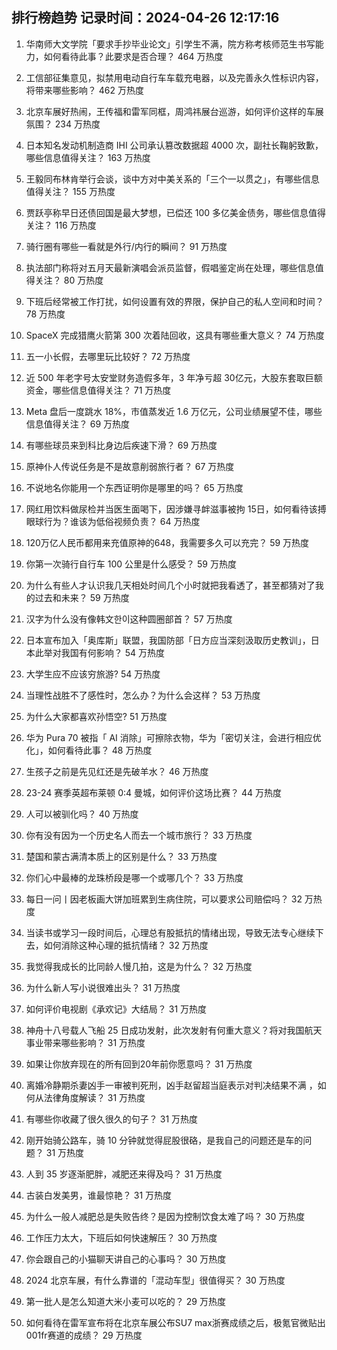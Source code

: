 
## 排行榜趋势 记录时间：2024-04-26 12:17:16
  
  1. 华南师大文学院「要求手抄毕业论文」引学生不满，院方称考核师范生书写能力，如何看待此事？此要求是否合理？ 464 万热度
    
  2. 工信部征集意见，拟禁用电动自行车车载充电器，以及完善永久性标识内容，将带来哪些影响？ 462 万热度
    
  3. 北京车展好热闹，王传福和雷军同框，周鸿祎展台巡游，如何评价这样的车展氛围？ 234 万热度
    
  4. 日本知名发动机制造商 IHI 公司承认篡改数据超 4000 次，副社长鞠躬致歉，哪些信息值得关注？ 163 万热度
    
  5. 王毅同布林肯举行会谈，谈中方对中美关系的「三个一以贯之」，有哪些信息值得关注？ 155 万热度
    
  6. 贾跃亭称早日还债回国是最大梦想，已偿还 100 多亿美金债务，哪些信息值得关注？ 116 万热度
    
  7. 骑行圈有哪些一看就是外行/内行的瞬间？ 91 万热度
    
  8. 执法部门称将对五月天最新演唱会派员监督，假唱鉴定尚在处理，哪些信息值得关注？ 80 万热度
    
  9. 下班后经常被工作打扰，如何设置有效的界限，保护自己的私人空间和时间？ 78 万热度
    
  10. SpaceX 完成猎鹰火箭第 300 次着陆回收，这具有哪些重大意义？ 74 万热度
    
  11. 五一小长假，去哪里玩比较好？ 72 万热度
    
  12. 近 500 年老字号太安堂财务造假多年，3 年净亏超 30亿元，大股东套取巨额资金，哪些信息值得关注？ 71 万热度
    
  13. Meta 盘后一度跳水 18%，市值蒸发近 1.6 万亿元，公司业绩展望不佳，哪些信息值得关注？ 69 万热度
    
  14. 有哪些球员来到科比身边后疾速下滑？ 69 万热度
    
  15. 原神仆人传说任务是不是故意削弱旅行者？ 67 万热度
    
  16. 不说地名你能用一个东西证明你是哪里的吗？ 65 万热度
    
  17. 网红用饮料做尿检并当医生面喝下，因涉嫌寻衅滋事被拘 15日，如何看待该搏眼球行为？谁该为低俗视频负责？ 64 万热度
    
  18. 120万亿人民币都用来充值原神的648，我需要多久可以充完？ 59 万热度
    
  19. 你第一次骑行自行车 100 公里是什么感受？ 59 万热度
    
  20. 为什么有些人才认识我几天相处时间几个小时就把我看透了，甚至都猜对了我的过去和未来？ 59 万热度
    
  21. 汉字为什么没有像韩文한이这种圆圈部首？ 57 万热度
    
  22. 日本宣布加入「奥库斯」联盟，我国防部「日方应当深刻汲取历史教训」，日本此举对我国有何影响？ 54 万热度
    
  23. 大学生应不应该穷旅游? 54 万热度
    
  24. 当理性战胜不了感性时，怎么办？为什么会这样？ 53 万热度
    
  25. 为什么大家都喜欢孙悟空? 51 万热度
    
  26. 华为 Pura 70 被指「 AI 消除」可擦除衣物，华为「密切关注，会进行相应优化」，如何看待此事？ 48 万热度
    
  27. 生孩子之前是先见红还是先破羊水？ 46 万热度
    
  28. 23-24 赛季英超布莱顿 0:4 曼城，如何评价这场比赛？ 44 万热度
    
  29. 人可以被驯化吗？ 40 万热度
    
  30. 你有没有因为一个历史名人而去一个城市旅行？ 33 万热度
    
  31. 楚国和蒙古满清本质上的区别是什么？ 33 万热度
    
  32. 你们心中最棒的龙珠桥段是哪一个或哪几个？ 33 万热度
    
  33. 每日一问丨因老板画大饼加班累到生病住院，可以要求公司赔偿吗？ 32 万热度
    
  34. 当读书或学习一段时间后，心理总有股抵抗的情绪出现，导致无法专心继续下去，如何消除这种心理的抵抗情绪？ 32 万热度
    
  35. 我觉得我成长的比同龄人慢几拍，这是为什么？ 32 万热度
    
  36. 为什么新人写小说很难出头？ 31 万热度
    
  37. 如何评价电视剧《承欢记》大结局？ 31 万热度
    
  38. 神舟十八号载人飞船 25 日成功发射，此次发射有何重大意义？将对我国航天事业带来哪些影响？ 31 万热度
    
  39. 如果让你放弃现在的所有回到20年前你愿意吗？ 31 万热度
    
  40. 离婚冷静期杀妻凶手一审被判死刑，凶手赵留超当庭表示对判决结果不满 ，如何从法律角度解读？ 31 万热度
    
  41. 有哪些你收藏了很久很久的句子？ 31 万热度
    
  42. 刚开始骑公路车，骑 10 分钟就觉得屁股很硌，是我自己的问题还是车的问题？ 31 万热度
    
  43. 人到 35 岁逐渐肥胖，减肥还来得及吗？ 31 万热度
    
  44. 古装白发美男，谁最惊艳？ 31 万热度
    
  45. 为什么一般人减肥总是失败告终？是因为控制饮食太难了吗？ 30 万热度
    
  46. 工作压力太大，下班后如何快速解压？ 30 万热度
    
  47. 你会跟自己的小猫聊天讲自己的心事吗？ 30 万热度
    
  48. 2024 北京车展，有什么靠谱的「混动车型」很值得买？ 30 万热度
    
  49. 第一批人是怎么知道大米小麦可以吃的？ 29 万热度
    
  50. 如何看待在雷军宣布将在北京车展公布SU7 max浙赛成绩之后，极氪官微贴出001fr赛道的成绩？ 29 万热度
    